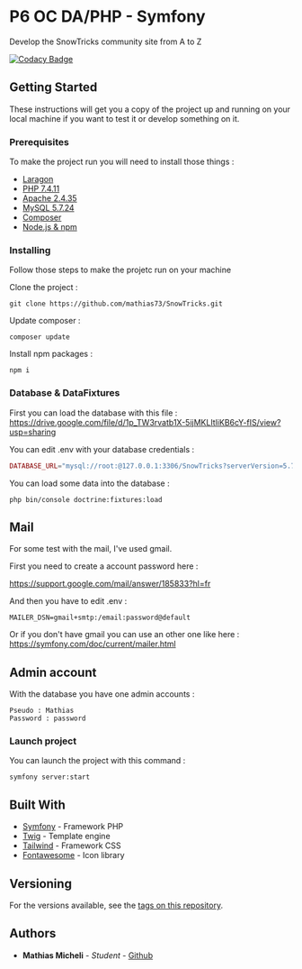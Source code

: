 # P6 OC DA/PHP - Symfony

Develop the SnowTricks community site from A to Z

[![Codacy Badge](https://app.codacy.com/project/badge/Grade/be8e95dcbea945d3827803f70c6b7c6c)](https://www.codacy.com/gh/mathiiii-dev/SnowTricks/dashboard?utm_source=github.com&amp;utm_medium=referral&amp;utm_content=mathiiii-dev/SnowTricks&amp;utm_campaign=Badge_Grade)

## Getting Started

These instructions will get you a copy of the project up and running on your local machine if you want to test it or develop something on it.

### Prerequisites

To make the project run you will need to install those things :

* [Laragon](https://laragon.org/download/)
* [PHP 7.4.11](https://www.php.net/releases/index.php)
* [Apache 2.4.35](http://archive.apache.org/dist/httpd/httpd-2.4.35.tar.gz)
* [MySQL 5.7.24](https://downloads.mysql.com/archives/get/p/23/file/mysql-5.7.24-winx64.zip)
* [Composer](https://getcomposer.org/download/)
* [Node.js & npm](https://nodejs.org/fr/)

### Installing

Follow those steps to make the projetc run on your machine

Clone the project :
```
git clone https://github.com/mathias73/SnowTricks.git
```
Update composer :
```
composer update
```
Install npm packages :
```
npm i
```

### Database & DataFixtures

First you can load the database with this file : 
https://drive.google.com/file/d/1p_TW3rvatb1X-5ijMKLItliKB6cY-fIS/view?usp=sharing

You can edit .env with your database credentials : 
```php
DATABASE_URL="mysql://root:@127.0.0.1:3306/SnowTricks?serverVersion=5.7"
```

You can load some data into the database : 
```
php bin/console doctrine:fixtures:load
```
## Mail

For some test with the mail, I've used gmail.

First you need to create a account password here : 

https://support.google.com/mail/answer/185833?hl=fr

And then you have to edit .env : 
```
MAILER_DSN=gmail+smtp:/email:password@default
```

Or if you don't have gmail you can use an other one like here : https://symfony.com/doc/current/mailer.html

## Admin account

With the database you have one admin accounts : 
```
Pseudo : Mathias
Password : password
```

### Launch project

You can launch the project with this command : 
```
symfony server:start
```

## Built With

* [Symfony](https://symfony.com/) - Framework PHP
* [Twig](https://twig.symfony.com/) - Template engine
* [Tailwind](https://tailwindcss.com/) - Framework CSS
* [Fontawesome](https://fontawesome.com/) - Icon library


## Versioning

For the versions available, see the [tags on this repository](https://github.com/mathias73/snowtricks/tags). 

## Authors

* **Mathias Micheli** - *Student* - [Github](https://github.com/mathias73)

